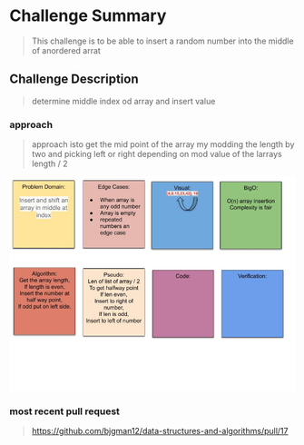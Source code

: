 # Challenge Summary
> This challenge is to be able to insert a random number into the middle of anordered arrat

## Challenge Description
>  determine middle index od array and insert value 

### approach
> approach isto get the mid point of the array my modding the length by two and picking left or right depending on mod value of the larrays length / 2 


![whiteboard](assets/array-shift.jpg)

### most recent pull request

>  https://github.com/bjgman12/data-structures-and-algorithms/pull/17